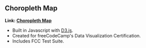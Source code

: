 ## Choropleth Map

**Link: [Choropleth Map](https://anacsanchez.github.io/Choropleth-Map/)**

* Built in Javascript with [D3.js](https://github.com/d3).
* Created for freeCodeCamp's Data Visualization Certification.
* Includes FCC Test Suite.
